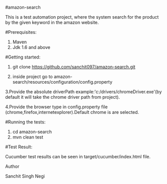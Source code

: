 #amazon-search

This is a test automation project, where the system search for the product by the given keyword in the amazon website.

#Prerequisites:

1. Maven
2. Jdk 1.6 and above

#Getting started:

1. git clone https://github.com/sanchit097/amazon-search.git

2. inside project go to amazon-search/resources/configuration/config.property

3.Provide the absolute driverPath example:'c:/drivers/chromeDriver.exe'(by default it will take the chrome driver path from project). 

4.Provide the browser type in config.property file (chrome,firefox,internetexplorer).Default chrome is are selected.

#Running the tests:

1. cd amazon-search
2. mvn clean test

#Test Result:

Cucumber test results can be seen in target/cucumber/index.html file.


Author

Sanchit Singh Negi
